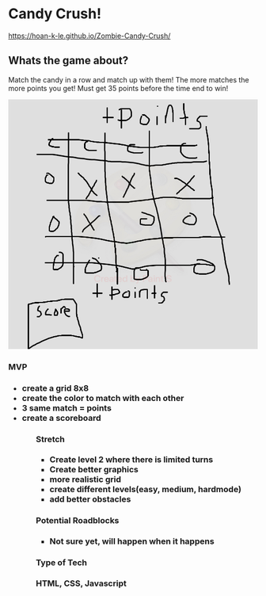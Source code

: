# Candy Crush!
https://hoan-k-le.github.io/Zombie-Candy-Crush/

<h2>Whats the game about?</h2>

Match the candy in a row and match up with them! 
The more matches the more points you get! 
Must get 35 points before the time end to win!

![Wireframe](./img/candycrush.jpg)

<h3>MVP<h3>

<ul>
<li>create a grid 8x8</li>
<li> create the color to match with each other</li>
<li>3 same match = points</li>
<li>create a scoreboard</li>
<ul>

<h4>Stretch</h4>
<ul>
<li>Create level 2 where there is limited turns</li>
<li>Create better graphics</li>
<li>more realistic grid</li>
<li>create different levels(easy, medium, hardmode)</li>
  <li> add better obstacles</li>
</ul>

<h4> Potential Roadblocks</h4>
  <ul>
    <li>Not sure yet, will happen when it happens</li>
  </ul>


<h4>Type of Tech</h4>
HTML, CSS, Javascript
  